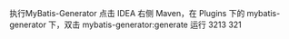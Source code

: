 执行MyBatis-Generator
点击 IDEA 右侧 Maven，在 Plugins 下的 mybatis-generator 下，双击 mybatis-generator:generate 运行
3213
321
